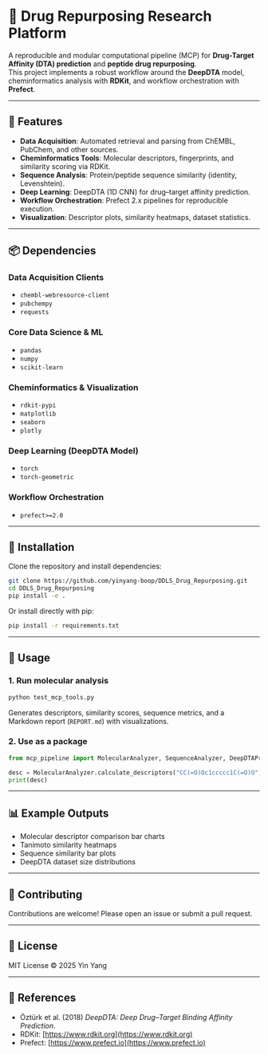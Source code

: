 # 🧬 Drug Repurposing Research Platform

A reproducible and modular computational pipeline (MCP) for **Drug-Target Affinity (DTA) prediction** and **peptide drug repurposing**.  
This project implements a robust workflow around the **DeepDTA** model, cheminformatics analysis with **RDKit**, and workflow orchestration with **Prefect**.

---

## 🚀 Features

- **Data Acquisition**: Automated retrieval and parsing from ChEMBL, PubChem, and other sources.
- **Cheminformatics Tools**: Molecular descriptors, fingerprints, and similarity scoring via RDKit.
- **Sequence Analysis**: Protein/peptide sequence similarity (identity, Levenshtein).
- **Deep Learning**: DeepDTA (1D CNN) for drug–target affinity prediction.
- **Workflow Orchestration**: Prefect 2.x pipelines for reproducible execution.
- **Visualization**: Descriptor plots, similarity heatmaps, dataset statistics.

---

## 📦 Dependencies

### Data Acquisition Clients
- `chembl-webresource-client`
- `pubchempy`
- `requests`

### Core Data Science & ML
- `pandas`
- `numpy`
- `scikit-learn`

### Cheminformatics & Visualization
- `rdkit-pypi`
- `matplotlib`
- `seaborn`
- `plotly`

### Deep Learning (DeepDTA Model)
- `torch`
- `torch-geometric`

### Workflow Orchestration
- `prefect>=2.0`

---

## 🔧 Installation

Clone the repository and install dependencies:

```bash
git clone https://github.com/yinyang-boop/DDLS_Drug_Repurposing.git
cd DDLS_Drug_Repurposing
pip install -e .
```

Or install directly with pip:

```bash
pip install -r requirements.txt
```

---

## 🧪 Usage

### 1. Run molecular analysis
```bash
python test_mcp_tools.py
```
Generates descriptors, similarity scores, sequence metrics, and a Markdown report (`REPORT.md`) with visualizations.

### 2. Use as a package
```python
from mcp_pipeline import MolecularAnalyzer, SequenceAnalyzer, DeepDTAProcessor

desc = MolecularAnalyzer.calculate_descriptors("CC(=O)Oc1ccccc1C(=O)O")  # Aspirin
print(desc)
```

---

## 📊 Example Outputs

- Molecular descriptor comparison bar charts
- Tanimoto similarity heatmaps
- Sequence similarity bar plots
- DeepDTA dataset size distributions

---

## 🤝 Contributing

Contributions are welcome! Please open an issue or submit a pull request.

---

## 📜 License

MIT License © 2025 Yin Yang

---

## 🔗 References

- Öztürk et al. (2018) *DeepDTA: Deep Drug–Target Binding Affinity Prediction*.  
- RDKit: [https://www.rdkit.org](https://www.rdkit.org)  
- Prefect: [https://www.prefect.io](https://www.prefect.io)  
